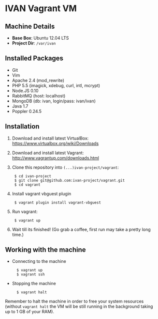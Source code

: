 IVAN Vagrant VM
===============

Machine Details
---------------

* **Base Box**: Ubuntu 12.04 LTS
* **Project Dir**: `/var/ivan`

Installed Packages
------------------

* Git
* Vim
* Apache 2.4 (mod_rewrite)
* PHP 5.5 (imagick, xdebug, curl, intl, mcrypt)
* Node.JS 0.10
* RabbitMQ (host: localhost)
* MongoDB (db: ivan, login/pass: ivan/ivan)
* Java 1.7
* Poppler 0.24.5

Installation
------------

1. Download and install latest VirtualBox: <https://www.virtualbox.org/wiki/Downloads>
2. Download and install latest Vagrant: <http://www.vagrantup.com/downloads.html>
3. Clone this repository into `(...)ivan-project/vagrant`:

        $ cd ivan-project
        $ git clone git@github.com:ivan-project/vagrant.git
        $ cd vagrant

4. Install vagrant vbguest plugin

        $ vagrant plugin install vagrant-vbguest

5. Run vagrant:

        $ vagrant up

6. Wait till its finished! (Go grab a coffee, first run may take a pretty long time.)

Working with the machine
------------------------

* Connecting to the machine

        $ vagrant up
        $ vagrant ssh

* Stopping the machine

        $ vagrant halt

Remember to halt the machine in order to free your system resources (without `vagrant halt` the VM will be still running in the background taking up to 1 GB of your RAM).
